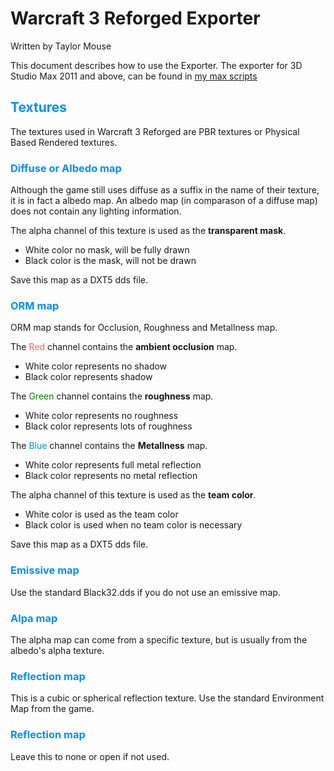 # Warcraft 3 Reforged Exporter

Written by Taylor Mouse

This document describes how to use the Exporter.
The exporter for 3D Studio Max 2011 and above, can be found in [my max scripts](https://github.com/TaylorMouse/MaxScripts)

## <span style="color:#0090ff">Textures</span>

The textures used in Warcraft 3 Reforged are PBR textures or Physical Based Rendered textures.

### <span style="color:#0090ff">Diffuse or Albedo map</span>

Although the game still uses diffuse as a suffix in the name of their texture, it is in fact a albedo map. An albedo map (in comparason of a diffuse map) does not contain any lighting information.

The alpha channel of this texture is used as the **transparent mask**.

- White color no mask, will be fully drawn
- Black color is the mask, will not be drawn

Save this map as a DXT5 dds file.

### <span style="color:#0090ff">ORM map</span>

ORM map stands for Occlusion, Roughness and Metallness map.

The <span style="color:tomato">Red</span> channel contains the **ambient occlusion** map.

- White color represents no shadow
- Black color represents shadow

The <span style="color:green">Green</span> channel contains the **roughness** map.

- White color represents no roughness
- Black color represents lots of roughness

The <span style="color:#0090ff">Blue</span> channel contains the **Metallness** map.

- White color represents full metal reflection
- Black color represents no metal reflection

The alpha channel of this texture is used as the **team color**.

- White color is used as the team color
- Black color is used when no team color is necessary

Save this map as a DXT5 dds file.

### <span style="color:#0090ff">Emissive map</span>

Use the standard Black32.dds if you do not use an emissive map.

### <span style="color:#0090ff">Alpa map</span>

The alpha map can come from a specific texture, but is usually from the albedo's alpha texture.

### <span style="color:#0090ff">Reflection map</span>

This is a cubic or spherical reflection texture. Use the standard Environment Map from the game.

### <span style="color:#0090ff">Reflection map</span>

Leave this to none or open if not used.